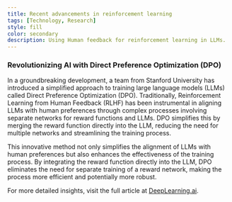 ```yaml
---
title: Recent advancements in reinforcement learning
tags: [Technology, Research]
style: fill
color: secondary
description: Using Human feedback for reinforcement learning in LLMs.
---
```


### Revolutionizing AI with Direct Preference Optimization (DPO)

In a groundbreaking development, a team from Stanford University has introduced a simplified approach to training large language models (LLMs) called Direct Preference Optimization (DPO). Traditionally, Reinforcement Learning from Human Feedback (RLHF) has been instrumental in aligning LLMs with human preferences through complex processes involving separate networks for reward functions and LLMs. DPO simplifies this by merging the reward function directly into the LLM, reducing the need for multiple networks and streamlining the training process.

This innovative method not only simplifies the alignment of LLMs with human preferences but also enhances the effectiveness of the training process. By integrating the reward function directly into the LLM, DPO eliminates the need for separate training of a reward network, making the process more efficient and potentially more robust.

For more detailed insights, visit the full article at [DeepLearning.ai](https://www.deeplearning.ai/the-batch/issue-231/).